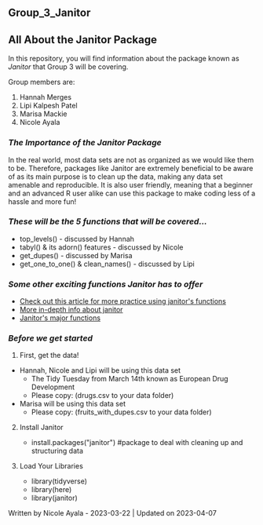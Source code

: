 ## Group_3_Janitor 

## **All About the Janitor Package**

In this repository, you will find information about the package known as *Janitor* that Group 3 will be covering.


 Group members are: 
 1. Hannah Merges
 2. Lipi Kalpesh Patel
 3. Marisa Mackie
 4. Nicole Ayala
 
 
### *The Importance of the Janitor Package*

In the real world, most data sets are not as organized as we would like them to be. Therefore, packages like Janitor are extremely beneficial to be aware of as its main purpose is to clean up the data, making any data set amenable and reproducible. It is also user friendly, meaning that a beginner and an advanced R user alike can use this package to make coding less of a hassle and more fun!

### *These will be the 5 functions that will be covered...*

- top_levels() - discussed by Hannah
- tabyl() & its adorn() features - discussed by Nicole
- get_dupes() - discussed by Marisa
- get_one_to_one() & clean_names() - discussed by Lipi 

### *Some other exciting functions Janitor has to offer*
- [Check out this article for more practice using janitor's functions](https://towardsdatascience.com/cleaning-and-exploring-data-with-the-janitor-package-ee4a3edf085e)
- [More in-depth info about janitor](https://cran.r-project.org/web/packages/janitor/janitor.pdf)
- [Janitor's major functions](https://cran.r-project.org/web/packages/janitor/vignettes/janitor.html)

### *Before we get started*

1. First, get the data!
* Hannah, Nicole and Lipi will be using this data set
    + The Tidy Tuesday from March 14th known as European Drug Development
    + Please copy: (drugs.csv to your data folder)
* Marisa will be using this data set 
    + Please copy: (fruits_with_dupes.csv to your data folder)
      
      
2. Install Janitor
      - install.packages("janitor") #package to deal with cleaning up and structuring data
      
      
3. Load Your Libraries
      - library(tidyverse)
      - library(here)
      - library(janitor)



Written by Nicole Ayala - 2023-03-22 | Updated on 2023-04-07
